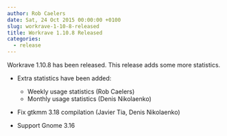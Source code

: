```yaml
---
author: Rob Caelers
date: Sat, 24 Oct 2015 00:00:00 +0100
slug: workrave-1-10-8-released
title: Workrave 1.10.8 Released
categories:
  - release
---
```

Workrave 1.10.8 has been released. This release adds some more statistics.
<!--more-->

- Extra statistics have been added:
  - Weekly usage statistics (Rob Caelers)
  - Monthly usage statistics (Denis Nikolaenko)

- Fix gtkmm 3.18 compilation (Javier Tia, Denis Nikolaenko)

- Support Gnome 3.16
